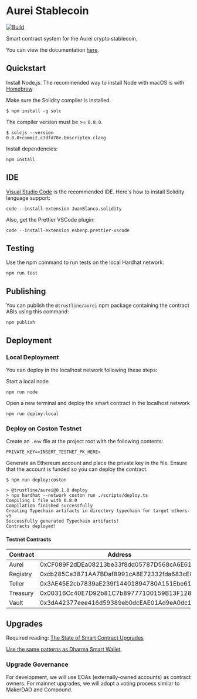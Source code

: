# Aurei Stablecoin

[![Build](https://github.com/trustline-inc/aurei/actions/workflows/build.yml/badge.svg)](https://github.com/trustline-inc/aurei/actions/workflows/build.yml)

Smart contract system for the Aurei crypto stablecoin.

You can view the documentation [here](https://docs.trustline.co/trustline/-MX0imPEPxcvrbI-teLl/).

## Quickstart

Install Node.js. The recommended way to install Node with macOS is with [Homebrew](https://nodejs.org/en/download/package-manager/#macos).

Make sure the Solidity compiler is installed.

```
$ npm install -g solc
```

The compiler version must be >= `0.8.0`.

```
$ solcjs --version
0.8.0+commit.c7dfd78e.Emscripten.clang
```

Install dependencies:

```
npm install
```

## IDE

[Visual Studio Code](https://code.visualstudio.com/) is the recommended IDE. Here's how to install Solidity language support:

```
code --install-extension JuanBlanco.solidity
```

Also, get the Prettier VSCode plugin:

```
code --install-extension esbenp.prettier-vscode
```

## Testing

Use the npm command to run tests on the local Hardhat network:

```
npm run test
```

## Publishing

You can publish the `@trustline/aurei` npm package containing the contract ABIs using this command:

```
npm publish
```

## Deployment

### Local Deployment

You can deploy in the localhost network following these steps:

Start a local node

```
npm run node
```

Open a new terminal and deploy the smart contract in the localhost network

```
npm run deploy:local
```

### Deploy on Coston Testnet

Create an `.env` file at the project root with the following contents:

```
PRIVATE_KEY=<INSERT_TESTNET_PK_HERE>
```

Generate an Ethereum account and place the private key in the file. Ensure that the account is funded so you can deploy the contract.

```
$ npm run deploy:coston

> @trustline/aurei@0.1.0 deploy
> npx hardhat --network coston run ./scripts/deploy.ts
Compiling 1 file with 0.8.0
Compilation finished successfully
Creating Typechain artifacts in directory typechain for target ethers-v5
Successfully generated Typechain artifacts!
Contracts deployed!
```

#### Testnet Contracts

| Contract | Address                                    |
| -------- | ------------------------------------------ |
| Aurei    | 0xCF089F2dDEa08213be33f8dd05787D568cA6E61d |
| Registry | 0xcb285Ce3871AA7BDaf8991cA8E72332fda683cE8 |
| Teller   | 0x3AE45E2cb7839aE239f14401894780A151Ebe617 |
| Treasury | 0x00316Cc40E7D92b81C7b89777100159B13F128B9 |
| Vault    | 0x3dA42377eee416d59389eb0dcEAE01Ad9eA0dc10 |

## Upgrades

Required reading: [The State of Smart Contract Upgrades](https://blog.openzeppelin.com/the-state-of-smart-contract-upgrades/)

[Use the same patterns as Dharma Smart Wallet](https://github.com/dharma-eng/dharma-smart-wallet).

### Upgrade Governance

For development, we will use EOAs (externally-owned accounts) as contract owners. For mainnet upgrades, we will adopt a voting process similar to MakerDAO and Compound.
